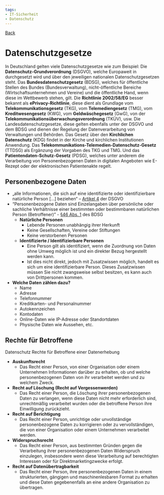 ```yaml
---
tags:
- IT-Sicherheit
- Datenschutz
---
```

[Back](Uebersicht%20der%20IT-Sicherheit%20Themen.md)
# Datenschutzgesetze
In Deutschland gelten viele Datenschutzgesetze wie zum Beispiel: Die **Datenschutz-Grundverordnung** (DSGVO), welche Europaweit in durchgesetzt wird und über den jeweiligen nationalen Datenschutzgesetzen steht. Das **Bundesdatenschutzgesetz** (BDSG), welches für öffentliche Stellen des Bundes (Bundesverwaltung), nicht-öffentliche Bereiche (Wirtschaftsunternehmen und Vereine) und die öffentliche Hand, wenn diese im Wettbewerb stehen, gilt. Die **Richtlinie 2002/58/EG** besser bekannt als **ePrivacy-Richtlinie**, diese dient als Grundlage vom **Telekommunikationsgesetz** (TKG), vom **Telemediengesetz** (TMG), vom **Kreditwesengesetz** (KWG), vom **Geldwäschegesetz** (GwG), von der **Telekommunikationsüberwachungsverordnung** (TKÜV), usw. Die Landesdatenschutzgesetze, diese gelten ebenfalls unter der DSGVO und dem BDSG und dienen der Regelung der Datenverarbeitung von Verwaltungen und Behörden. Das Gesetz über den **Kirchlichen Datenschutz** (KDG) findet in der Kirche und kirchlichen Institutionen Anwendung. Das **Telekommunikations-Telemedien-Datenschutz-Gesetz** (TTDSG) als Ergänzung der Vorgaben des TKG und TMG. Und das **Patientendaten-Schutz-Gesetz** (PDSG), welches unter anderem die Verarbeitung von Personenbezogenen Daten in digitalen Angeboten wie E-Rezept oder der elektronischen Patientenakte regelt.

## Personenbezogene Daten
- „alle Informationen, die sich auf eine identifizierte oder identifizierbare natürliche Person [...] beziehen“ – [Artikel 4](https://dsgvo-gesetz.de/art-4-dsgvo/) der DSGVO
- “Personenbezogene Daten sind Einzelangaben über persönliche oder sachliche Verhältnisse einer bestimmten oder bestimmbaren natürlichen Person (Betroffener)” - [§46 Abs. 1](https://dsgvo-gesetz.de/bdsg/46-bdsg/) des BDSG
	- **Natürliche Personen**
		- Lebende Personen unabhängig ihrer Herkunft
		- Keine Gesellschaften, Vereine oder Stiftungen
		- Keine verstorbenen Personen
	- **Identifizierte / Identifizierbare Personen**
		- Eine Person gilt als identifiziert, wenn die Zuordnung von Daten ohne Umweg möglich ist und ein direkter Bezug hergestellt werden kann.
		- Ist dies nicht direkt, jedoch mit Zusatzwissen möglich, handelt es sich um eine identifizierbare Person. Dieses Zusatzwissen müssen Sie nicht zwangsweise selbst besitzen, es kann auch von Drittpersonen kommen.
- **Welche Daten zählen dazu?**
	- Name
	- Adresse
	- Telefonnummer
	- Kreditkarten- und Personalnummer
	- Autokennzeichen
	- Kontodaten
	- Online-Daten wie IP-Adresse oder Standortdaten
	- Physische Daten wie Aussehen, etc.

## Rechte für Betroffene
Datenschutz Rechte für Betroffene einer Datenerhebung

- **Auskunftsrecht**
	- Das Recht einer Person, von einer Organisation oder einem Unternehmen Informationen darüber zu erhalten, ob und welche personenbezogenen Daten von ihr verarbeitet werden und zu welchem Zweck.
- **Recht auf Löschung (Recht auf Vergessenwerden)**
	- Das Recht einer Person, die Löschung ihrer personenbezogenen Daten zu verlangen, wenn diese Daten nicht mehr erforderlich sind, unrechtmäßig verarbeitet wurden oder die betroffene Person ihre Einwilligung zurückzieht.
- **Recht auf Berichtigung**
	- Das Recht einer Person, unrichtige oder unvollständige personenbezogene Daten zu korrigieren oder zu vervollständigen, die von einer Organisation oder einem Unternehmen verarbeitet werden.
- **Widerspruchsrecht**
	- Das Recht einer Person, aus bestimmten Gründen gegen die Verarbeitung ihrer personenbezogenen Daten Widerspruch einzulegen, insbesondere wenn diese Verarbeitung auf berechtigten Interessen oder für Direktmarketingzwecke erfolgt.
- **Recht auf Datenübertragbarkeit**
	- Das Recht einer Person, ihre personenbezogenen Daten in einem strukturierten, gängigen und maschinenlesbaren Format zu erhalten und diese Daten gegebenenfalls an eine andere Organisation zu übertragen.